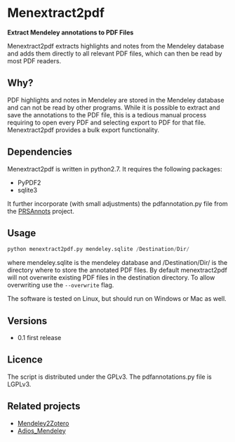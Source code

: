 # Menextract2pdf
**Extract Mendeley annotations to PDF Files**

Menextract2pdf extracts highlights and notes from the Mendeley database and adds
them directly to all relevant PDF files, which can then be read by most PDF readers.

## Why?

PDF highlights and notes in Mendeley are stored in the Mendeley database and can not
be read by other programs. While it is possible to extract and save the
annotations to the PDF file, this is a tedious manual process requiring to open
every PDF and selecting export to PDF for that file. Menextract2pdf provides
a bulk export functionality.

## Dependencies

Menextract2pdf is written in python2.7. It requires the following packages:
* PyPDF2
* sqlite3

It further incorporate (with small adjustments) the pdfannotation.py file from  the [PRSAnnots](https://github.com/rschroll/prsannots) project.

## Usage

```python
python menextract2pdf.py mendeley.sqlite /Destination/Dir/
```
where mendeley.sqlite is the mendeley database and /Destination/Dir/ is the
directory where to store the annotated PDF files. By default menextract2pdf
will not overwrite existing PDF files in the destination directory. To allow
overwriting use the ```--overwrite``` flag.

The software is tested on Linux, but should run on Windows or Mac as well.

## Versions

* 0.1 first release

## Licence

The script is distributed under the GPLv3. The pdfannotations.py file is
LGPLv3.

## Related projects

* [Mendeley2Zotero](https://github.com/flinz/mendeley2zotero)
* [Adios_Mendeley](https://github.com/rdiaz02/Adios_Mendeley)
